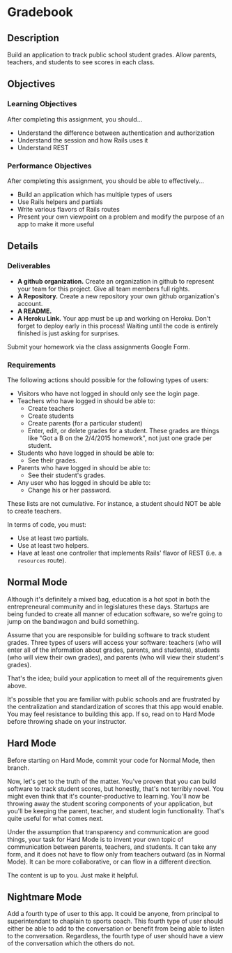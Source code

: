 # Gradebook

## Description

Build an application to track public school student grades.  Allow parents, teachers, and students to see scores in each class.

## Objectives

### Learning Objectives

After completing this assignment, you should...

* Understand the difference between authentication and authorization
* Understand the session and how Rails uses it
* Understand REST

### Performance Objectives

After completing this assignment, you should be able to effectively...

* Build an application which has multiple types of users
* Use Rails helpers and partials
* Write various flavors of Rails routes
* Present your own viewpoint on a problem and modify the purpose of an app to make it more useful

## Details

### Deliverables

* **A github organization.** Create an organization in github to represent your team for this project.  Give all team members full rights.
* **A Repository.** Create a new repository your own github organization's account.
* **A README.**
* **A Heroku Link.** Your app must be up and working on Heroku. Don't forget to deploy early in this process!  Waiting until the code is entirely finished is just asking for surprises.

Submit your homework via the class assignments Google Form.

### Requirements

The following actions should possible for the following types of users:

* Visitors who have not logged in should only see the login page.
* Teachers who have logged in should be able to:
  * Create teachers
  * Create students
  * Create parents (for a particular student)
  * Enter, edit, or delete grades for a student.  These grades are things like "Got a B on the 2/4/2015 homework", not just one grade per student.
* Students who have logged in should be able to:
  * See their grades.
* Parents who have logged in should be able to:
  * See their student's grades.
* Any user who has logged in should be able to:
  * Change his or her password.

These lists are not cumulative.  For instance, a student should NOT be able to create teachers.

In terms of code, you must:

* Use at least two partials.
* Use at least two helpers.
* Have at least one controller that implements Rails' flavor of REST (i.e. a `resources` route).

## Normal Mode

Although it's definitely a mixed bag, education is a hot spot in both the entrepreneural community and in legislatures these days.  Startups are being funded to create all manner of education software, so we're going to jump on the bandwagon and build something.

Assume that you are responsible for building software to track student grades.  Three types of users will access your software: teachers (who will enter all of the information about grades, parents, and students), students (who will view their own grades), and parents (who will view their student's grades).

That's the idea; build your application to meet all of the requirements given above.

It's possible that you are familiar with public schools and are frustrated by the centralization and standardization of scores that this app would enable.  You may feel resistance to building this app.  If so, read on to Hard Mode before throwing shade on your instructor.

## Hard Mode

Before starting on Hard Mode, commit your code for Normal Mode, then branch.

Now, let's get to the truth of the matter.  You've proven that you can build software to track student scores, but honestly, that's not terribly novel.  You might even think that it's counter-productive to learning.  You'll now be throwing away the student scoring components of your application, but you'll be keeping the parent, teacher, and student login functionality.  That's quite useful for what comes next.

Under the assumption that transparency and communication are good things, your task for Hard Mode is to invent your own topic of communication between parents, teachers, and students.  It can take any form, and it does not have to flow only from teachers outward (as in Normal Mode).  It can be more collaborative, or can flow in a different direction.

The content is up to you.  Just make it helpful.

## Nightmare Mode

Add a fourth type of user to this app.  It could be anyone, from principal to superintendant to chaplain to sports coach.  This fourth type of user should either be able to add to the conversation or benefit from being able to listen to the conversation.  Regardless, the fourth type of user should have a view of the conversation which the others do not.
